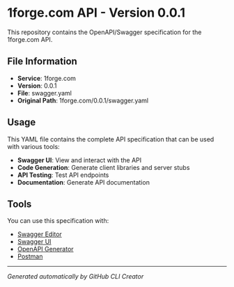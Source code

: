# 1forge.com API - Version 0.0.1

This repository contains the OpenAPI/Swagger specification for the 1forge.com API.

## File Information

- **Service**: 1forge.com
- **Version**: 0.0.1
- **File**: swagger.yaml
- **Original Path**: 1forge.com/0.0.1/swagger.yaml

## Usage

This YAML file contains the complete API specification that can be used with various tools:

- **Swagger UI**: View and interact with the API
- **Code Generation**: Generate client libraries and server stubs
- **API Testing**: Test API endpoints
- **Documentation**: Generate API documentation

## Tools

You can use this specification with:

- [Swagger Editor](https://editor.swagger.io/)
- [Swagger UI](https://swagger.io/tools/swagger-ui/)
- [OpenAPI Generator](https://openapi-generator.tech/)
- [Postman](https://www.postman.com/)

---

*Generated automatically by GitHub CLI Creator*
